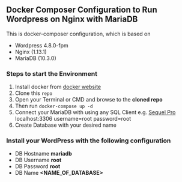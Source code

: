 ## Docker Composer Configuration to Run Wordpress on Nginx with MariaDB

This is docker-composer configuration, which is based on

- Wordpress 4.8.0-fpm
- Nginx (1.13.1)
- MariaDB (10.3.0)


### Steps to start the Environment

1. Install docker from [docker website](https://www.docker.com/get-docker)
2. Clone this `repo`
3. Open your Terminal or CMD and browse to the **cloned repo**
4. Then run `docker-compose up -d`
5. Connect your MariaDB with using any SQL Client e.g. [Sequel Pro](https://www.sequelpro.com/download) localhost:3306 username=root password=root
6. Create Database with your desired name

### Install your WordPress with the following configuration

- DB Hostname **mariadb**
- DB Username **root**
- DB Password **root**
- DB Name **<NAME_OF_DATABASE>** 